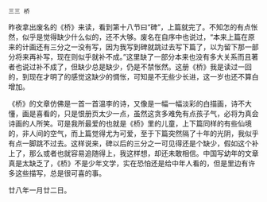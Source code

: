     三三 桥 

   昨夜拿出废名的《桥》来读，看到第十八节曰“碑”，上篇就完了。不知怎的有点怅然，似乎是觉得缺少什么似的，还不大够。废名在自序中也说过，“本来上篇在原来的计画还有三分之一没有写，因为我写到碑就跳过去写下篇了，以为留下那一部分将来再补写，现在则似乎就补不成。”这里缺了一部分本来也没有多大关系而且著者也说过补不成了，但缺少总是缺少，仍是不禁怅然。这册《桥》我是读过一回的，到现在才明了的感觉这缺少的惆怅，可知是不无些少长进，这一岁也还不算白增加。

   《桥》的文章仿佛是一首一首温李的诗，又像是一幅一幅淡彩的白描画，诗不大懂，画是喜看的，只是恨册页太少一点，虽然这贪多难免有点孩子气，必将为真会诗画的人所笑。可是我所最爱的也就是《桥》里的儿童，上下篇同样的有些仙境的，非人间的空气，而上篇觉得尤为可爱，至于下篇突然隔了十年的光阴，我似乎有点一脚跳不过去。这样说来，碑以后的三分之一可见得还是个缺少，假如这个补上了，那么或者也就容易追随得上，我这样想，却还未敢相信。中国写幼年的文章真是太缺乏了，《桥》不是少年文学，实在恐怕还是给中年人看的，但是里边有许多这些描写，总是很可喜的事。

   廿八年一月廿二日。

